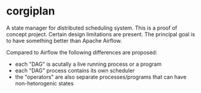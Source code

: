 corgiplan
=====

A state manager for distributed scheduling system. This is a proof of concept project. Certain design limitations are present. The principal goal is to have something better than Apache Airflow.

Compared to Airflow the following differences are proposed:

* each "DAG" is acutally a live running process or a program
* each "DAG" process contains its own scheduler
* the "operators" are also separate processes/programs that can have non-hetorogenic states

